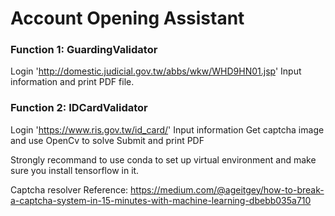 # Account Opening Assistant

### Function 1:  GuardingValidator
Login 'http://domestic.judicial.gov.tw/abbs/wkw/WHD9HN01.jsp'
Input information and print PDF file.

### Function 2:  IDCardValidator
Login 'https://www.ris.gov.tw/id_card/'
Input information
Get captcha image and use OpenCv to solve
Submit and print PDF


Strongly recommand to use conda to set up virtual environment and make sure you install tensorflow in it.

Captcha resolver Reference:
 https://medium.com/@ageitgey/how-to-break-a-captcha-system-in-15-minutes-with-machine-learning-dbebb035a710